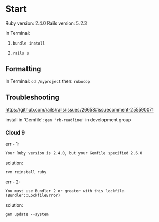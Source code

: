 # Start
Ruby version: 2.4.0
Rails version: 5.2.3

In Terminal: 
1. `bundle install`

2. `rails s`



## Formatting
In Terminal:
`cd /myproject`
then:
`rubocop`

## Troubleshooting

https://github.com/rails/rails/issues/26658#issuecomment-255590071

install in 'Gemfile':
`gem 'rb-readline'` in development group

### Cloud 9
err - 1:

`Your Ruby version is 2.4.0, but your Gemfile specified 2.6.0`

solution:

`rvm reinstall ruby`

err - 2:

`You must use Bundler 2 or greater with this lockfile. (Bundler::LockfileError)`

solution:

`gem update --system`